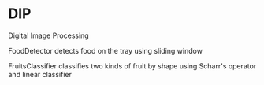 # DIP
Digital Image Processing

FoodDetector detects food on the tray using sliding window

FruitsClassifier classifies two kinds of fruit by shape using Scharr's operator and linear classifier
